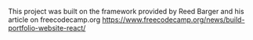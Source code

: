 This project was built on the framework provided by Reed Barger and his article on freecodecamp.org
https://www.freecodecamp.org/news/build-portfolio-website-react/